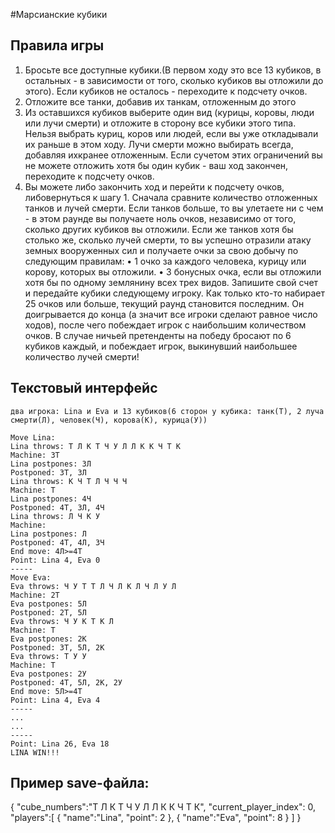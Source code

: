 #Марсианские кубики
## Правила игры
1) Бросьте все доступные кубики.(В первом ходу это все 13 кубиков, в остальных - в зависимости от того,
сколько кубиков вы отложили до этого). Если кубиков не осталось - переходите к подсчету очков.
2) Отложите все танки, добавив их танкам, отложенным до этого
3) Из оставшихся кубиков выберите один вид (курицы, коровы, люди или
лучи смерти) и отложите в сторону все кубики этого типа. Нельзя выбрать куриц, коров или людей,
если вы уже откладывали их раньше в этом ходу. Лучи смерти можно выбирать всегда, добавляя ихкранее
отложенным. Если сучетом этих ограничений вы не можете отложить
хотя бы один кубик - ваш ход закончен, переходите к подсчету очков.
4) Вы можете либо закончить ход и перейти к подсчету очков, либовернуться к шагу 1.
Сначала сравните количество отложенных танков и лучей смерти. Если
танков больше, то вы улетаете ни с чем - в этом раунде вы получаете
ноль очков, независимо от того, сколько других кубиков вы отложили.
Если же танков хотя бы столько же, сколько лучей смерти, то вы
успешно отразили атаку земных вооруженных сил и получаете очки за
свою добычу по следующим правилам:
• 1 очко за каждого человека, курицу или корову, которых вы отложили.
• 3 бонусных очка, если вы отложили хотя бы по одному землянину всех трех видов.
Запишите свой счет и передайте кубики следующему игроку.
Как только кто-то набирает 25 очков или больше, текущий раунд становится последним. Он
доигрывается до конца (а значит все игроки сделают равное число ходов), после чего побеждает
игрок с наибольшим количеством очков. В случае ничьей претенденты на победу бросают по
6 кубиков каждый, и побеждает игрок, выкинувший наибольшее количество лучей смерти!
## Текстовый интерфейс
```
два игрока: Lina и Eva и 13 кубиков(6 сторон у кубика: танк(Т), 2 луча смерти(Л), человек(Ч), корова(К), курица(У))
```
```
Move Lina:
Lina throws: Т Л К Т Ч У Л Л К К Ч Т К
Machine: 3Т
Lina postpones: 3Л
Postponed: 3Т, 3Л
Lina throws: К Ч Т Л Ч Ч Ч
Machine: Т 
Lina postpones: 4Ч
Postponed: 4Т, 3Л, 4Ч
Lina throws: Л Ч К У
Machine: 
Lina postpones: Л
Postponed: 4Т, 4Л, 3Ч
End move: 4Л>=4Т
Point: Lina 4, Eva 0
-----
Move Eva:
Eva throws: Ч У Т Т Л Ч Л К Л Ч Л У Л
Machine: 2Т
Eva postpones: 5Л
Postponed: 2Т, 5Л
Eva throws: Ч У К Т К Л
Machine: Т
Eva postpones: 2К
Postponed: 3Т, 5Л, 2К
Eva throws: Т У У 
Machine: Т
Eva postpones: 2У
Postponed: 4Т, 5Л, 2К, 2У
End move: 5Л>=4Т
Point: Lina 4, Eva 4
-----
...
...
-----
Point: Lina 26, Eva 18
LINA WIN!!!
```

## Пример save-файла:
{
  "cube_numbers":"Т Л К Т Ч У Л Л К К Ч Т К",
  "current_player_index": 0,
  "players":[
    {
      "name":"Lina",
      "point": 2
    },
    {
      "name":"Eva",
      "point": 8
    }
  ]
} 




